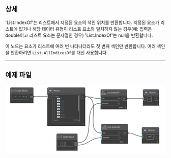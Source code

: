 ## 상세
'List.IndexOf'는 리스트에서 지정된 요소의 색인 위치를 반환합니다. 지정된 요소가 리스트에 없거나 해당 데이터 유형이 리스트 요소와 일치하지 않는 경우(예: 입력은 double이고 리스트 요소는 문자열인 경우) 'List.IndexOf'는 null을 반환합니다.

이 노드는 요소가 리스트에 여러 번 나타나더라도 첫 번째 색인만 반환합니다. 여러 색인을 반환하려면 `List.AllIndicesOf`를 대신 사용합니다.
___
## 예제 파일

![List.IndexOf](./DSCore.List.IndexOf_img.jpg)
